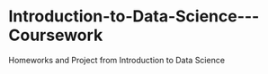 # Introduction-to-Data-Science---Coursework
Homeworks and Project from Introduction to Data Science
